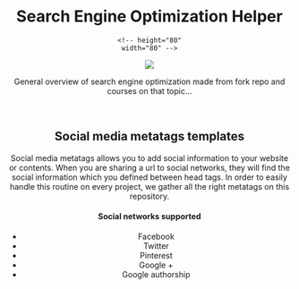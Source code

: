 <div align="center">
<h1>Search Engine Optimization Helper</h1>

    <!-- height="80"
    width="80" -->

<img src="https://img.icons8.com/cotton/64/000000/seo-text.png"/>

<p>General overview of search engine optimization made from fork repo and courses on that topic...</p>

<br />

## Social media metatags templates

Social media metatags allows you to add social information to your website or contents.
When you are sharing a url to social networks, they will find the social information which you defined between head tags.
In order to easily handle this routine on every project, we gather all the right metatags on this repository.

#### Social networks supported

- Facebook
- Twitter
- Pinterest
- Google +
- Google authorship
